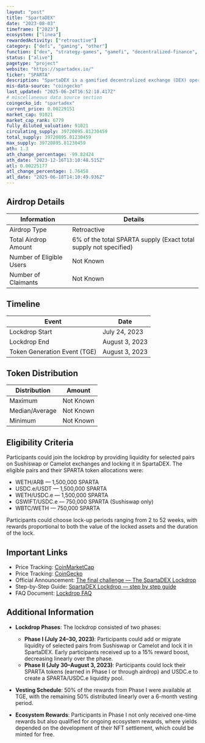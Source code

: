 ```yaml
---
layout: "post"
title: "SpartaDEX"
date: "2023-08-03"
timeframe: ["2023"]
ecosystem: ["linea"]
rewardedActivity: ["retroactive"]
category: ["defi", "gaming", "other"]
function: ["dex", "strategy-games", "gamefi", "decentralized-finance", "launchpad"]
status: ["alive"]
pagetype: "project"
website: "https://spartadex.io/"
ticker: "SPARTA"
description: "SpartaDEX is a gamified decentralized exchange (DEX) operating on the Arbitrum network. It uniquely combines gaming elements with DeFi protocols, offering users advanced monetization opportunities and an engaging experience."
mis-data-source: "coingecko"
last_updated: "2025-06-24T16:52:18.417Z"
# miscellaneous data source section
coingecko_id: "spartadex"
current_price: 0.00229151
market_cap: 91021
market_cap_rank: 6779
fully_diluted_valuation: 91021
circulating_supply: 39720895.81230459
total_supply: 39720895.81230459
max_supply: 39720895.81230459
ath: 1.3
ath_change_percentage: -99.82424
ath_date: "2023-12-16T13:10:48.515Z"
atl: 0.00225177
atl_change_percentage: 1.76458
atl_date: "2025-06-18T14:10:49.936Z"
---
```


## Airdrop Details

| Information              | Details                                                          |
| ------------------------ | ---------------------------------------------------------------- |
| Airdrop Type             | Retroactive                                                      |
| Total Airdrop Amount     | 6% of the total SPARTA supply (Exact total supply not specified) |
| Number of Eligible Users | Not Known                                                        |
| Number of Claimants      | Not Known                                                        |

## Timeline

| Event                        | Date           |
| ---------------------------- | -------------- |
| Lockdrop Start               | July 24, 2023  |
| Lockdrop End                 | August 3, 2023 |
| Token Generation Event (TGE) | August 3, 2023 |

## Token Distribution

| Distribution   | Amount    |
| -------------- | --------- |
| Maximum        | Not Known |
| Median/Average | Not Known |
| Minimum        | Not Known |

## Eligibility Criteria

Participants could join the lockdrop by providing liquidity for selected pairs on Sushiswap or Camelot exchanges and locking it in SpartaDEX. The eligible pairs and their SPARTA token allocations were:

- WETH/ARB — 1,500,000 SPARTA
- USDC.e/USDT — 1,500,000 SPARTA
- WETH/USDC.e — 1,500,000 SPARTA
- GSWIFT/USDC.e — 750,000 SPARTA (Sushiswap only)
- WBTC/WETH — 750,000 SPARTA

Participants could choose lock-up periods ranging from 2 to 52 weeks, with rewards proportional to both the value of the locked assets and the duration of the lock.

## Important Links

- Price Tracking: [CoinMarketCap](https://coinmarketcap.com/currencies/spartadex)
- Price Tracking: [CoinGecko](https://www.coingecko.com/en/coins/spartadex)
- Official Announcement: [The final challenge — The SpartaDEX Lockdrop](https://spartadex.medium.com/the-final-challenge-the-spartadex-lockdrop-7aa655eb9165)
- Step-by-Step Guide: [SpartaDEX Lockdrop — step by step guide](https://spartadex.medium.com/spartadex-lockdrop-step-by-step-guide-9f29c2e2577)
- FAQ Document: [Lockdrop FAQ](https://cdn.spartadex.io/lockdrop_faq.pdf)

## Additional Information

- **Lockdrop Phases**: The lockdrop consisted of two phases:

  - **Phase I (July 24–30, 2023)**: Participants could add or migrate liquidity of selected pairs from Sushiswap or Camelot and lock it in SpartaDEX. Early participants received up to a 15% reward boost, decreasing linearly over the phase.
  - **Phase II (July 30–August 3, 2023)**: Participants could lock their SPARTA tokens (earned in Phase I or through airdrop) and USDC.e to create a SPARTA/USDC.e liquidity pool.

- **Vesting Schedule**: 50% of the rewards from Phase I were available at TGE, with the remaining 50% distributed linearly over a 6-month vesting period.

- **Ecosystem Rewards**: Participants in Phase I not only received one-time rewards but also qualified for ongoing ecosystem rewards, where yields depended on the development of their NFT settlement, which could be minted for free.